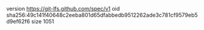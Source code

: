 version https://git-lfs.github.com/spec/v1
oid sha256:49c141f40648c2eeba801d65dfabbedb9512262ade3c781cf9579eb5d9ef62f6
size 1051
